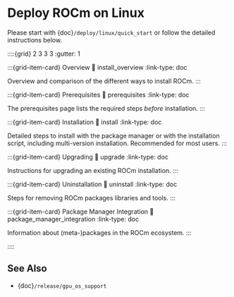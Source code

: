 # Deploy ROCm on Linux

Please start with {doc}`/deploy/linux/quick_start` or follow the detailed
instructions below.

::::{grid} 2 3 3 3
:gutter: 1

:::{grid-item-card} Overview
:link: install_overview
:link-type: doc

Overview and comparison of the different ways to install ROCm.
:::

:::{grid-item-card} Prerequisites
:link: prerequisites
:link-type: doc

The prerequisites page lists the required steps *before* installation.
:::

:::{grid-item-card} Installation
:link: install
:link-type: doc

Detailed steps to install with the package manager or with the installation
script, including multi-version installation. Recommended for most users.
:::

:::{grid-item-card} Upgrading
:link: upgrade
:link-type: doc

Instructions for upgrading an existing ROCm installation.
:::

:::{grid-item-card} Uninstallation
:link: uninstall
:link-type: doc

Steps for removing ROCm packages libraries and tools.
:::

:::{grid-item-card} Package Manager Integration
:link: package_manager_integration
:link-type: doc

Information about (meta-)packages in the ROCm ecosystem.
:::

::::

## See Also

- {doc}`/release/gpu_os_support`
